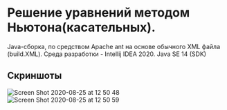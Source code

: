 # Решение уравнений методом Ньютона(касательных).
Java-сборка, по средством Apache ant на основе обычного XML файла (build.XML). Среда разработки - Intellij IDEA 2020.
Java SE 14 (SDK)

## Скриншоты

![Screen Shot 2020-08-25 at 12 50 48](https://user-images.githubusercontent.com/64494962/91160320-ee5f5580-e6d1-11ea-9ae8-41291faf6c17.png) 
![Screen Shot 2020-08-25 at 12 50 59](https://user-images.githubusercontent.com/64494962/91160345-f4553680-e6d1-11ea-8b7f-26d1e0087f0e.png)
